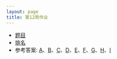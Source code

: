 ```yaml
---
layout: page
title: 第12周作业
---
```


- [题目](http://10.21.11.101/JudgeOnline/contest.php?cid=1807)
- [排名](http://10.21.11.101/JudgeOnline/contestrank.php?cid=1807)
- 参考答案: [A](A.c)、[B](B.c)、[C](C.c)、[D](D.c)、[E](E.c)、[F](F.c)、[G](G.c)、[H](H.c)、[I](I.c)
